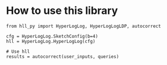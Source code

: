 # How to use this library

```
from hll_py import HyperLogLog, HyperLogLogLDP, autocorrect

cfg = HyperLogLog.SketchConfig(b=4)
hll = HyperLogLog.HyperLogLog(cfg)

# Use hll
results = autocorrect(user_inputs, queries)

```
